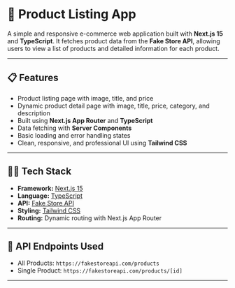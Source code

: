 # 🛒 Product Listing App

A simple and responsive e-commerce web application built with **Next.js 15** and **TypeScript**. It fetches product data from the **Fake Store API**, allowing users to view a list of products and detailed information for each product.

---

## 📋 Features

-  Product listing page with image, title, and price
-  Dynamic product detail page with image, title, price, category, and description
-  Built using **Next.js App Router** and **TypeScript**
-  Data fetching with **Server Components**
-  Basic loading and error handling states
-  Clean, responsive, and professional UI using **Tailwind CSS**

---

## 🧑‍💻 Tech Stack

- **Framework:** [Next.js 15](https://nextjs.org/)
- **Language:** [TypeScript](https://www.typescriptlang.org/)
- **API:** [Fake Store API](https://fakestoreapi.com/)
- **Styling:** [Tailwind CSS](https://tailwindcss.com/)
- **Routing:** Dynamic routing with Next.js App Router

---

## 🔗 API Endpoints Used

- All Products: `https://fakestoreapi.com/products`
- Single Product: `https://fakestoreapi.com/products/[id]`

---

